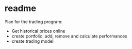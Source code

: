 # readme

Plan for the trading program:

- Get historical prices online
- create portfolio: add, remove and calculate performances
- create trading model